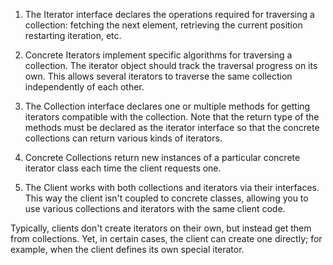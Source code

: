 1. The Iterator interface declares the operations required for traversing a collection:
fetching the next element, retrieving the current position restarting iteration, etc.

2. Concrete Iterators implement specific algorithms for traversing a collection.
The iterator object should track the traversal progress on its own. This allows
several iterators to traverse the same collection independently of each other.

3. The Collection interface declares one or multiple methods for getting iterators
compatible with the collection. Note that the return type of the methods must be
declared as the iterator interface so that the concrete collections can return various
kinds of iterators.

4. Concrete Collections return new instances of a particular concrete iterator class
each time the client requests one.

5. The Client works with both collections and iterators via their interfaces. This way
the client isn't coupled to concrete classes, allowing you to use various collections
and iterators with the same client code.

Typically, clients don't create iterators on their own, but instead get them from collections.
Yet, in certain cases, the client can create one directly; for example, when the client defines
its own special iterator.